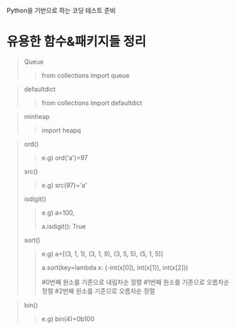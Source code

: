 Python을 기반으로 하는 코딩 테스트 준비

유용한 함수&패키지들 정리
==================
> Queue
> 
>> from collections import queue

> 
> defaultdict
> 
>> from collections import defaultdict

> 
> minheap
> 
>> import heapq
> 
  
>   ord()
>>  e.g) ord('a')=97
>   
>   src()
>>  e.g) src(97)='a'
>
>   isdigit()
>>  e.g) a=100, 
>>  
>>  a.isdigit(): True
>>  
>   sort()
>>  e.g) a=[(3, 1, 1), (3, 1, 9), (3, 5, 5), (5, 1, 5)]
>>  
>>  a.sort(key=lambda x: (-int(x[0]), int(x[1]), int(x[2])) 
>>  
>>  #0번째 원소를 기준으로 내림차순 정렬
>>  #1번째 원소를 기준으로 오름차순 정렬
>>  #2번째 원소를 기준으로 오름차순 정렬
>>  

> bin()
>> e.g) bin(4)=0b100
